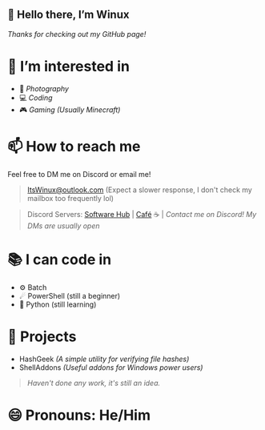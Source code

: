 ## 👋 **Hello there, I’m Winux**
*Thanks for checking out my GitHub page!*

# 👀 I’m interested in

* 📸 *Photography*
* 💻 *Coding*
* 🎮 *Gaming (Usually Minecraft)*

# 📫 How to reach me

Feel free to DM me on Discord or email me!
> ItsWinux@outlook.com (Expect a slower response,
> I don't check my mailbox too frequently lol)

> Discord Servers: [Software Hub] | [Café] ☕ |
*Contact me on Discord! My DMs are usually open*

# 📚 I can code in
- ⚙ Batch
- ☄ PowerShell (still a beginner)
- 🐍 Python (still learning)

# 💽 Projects
- HashGeek *(A simple utility for verifying file hashes)*
- ShellAddons *(Useful addons for Windows power users)*
> *Haven't done any work, it's still an idea.*

# **😄 Pronouns: He/Him**
[Café]: https://discord.gg/rPMwcJ9JpY
[Software Hub]: https://discord.gg/GGnfFEyhtQ
